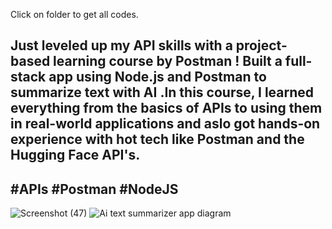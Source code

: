Click on folder to get all codes.
## Just leveled up my API skills with a project-based learning course by Postman ! Built a full-stack app using Node.js and Postman to summarize text with AI .In this course, I learned everything from the basics of APIs to using them in real-world applications and aslo got hands-on experience with hot tech like Postman and the Hugging Face API's.
## #APIs #Postman #NodeJS
![Screenshot (47)](https://github.com/user-attachments/assets/c9294d7f-bd58-4b41-9795-2276e1507e46)
![Ai text summarizer app diagram](https://github.com/user-attachments/assets/88862195-8b14-4fb9-bd01-03e67b677c56)

